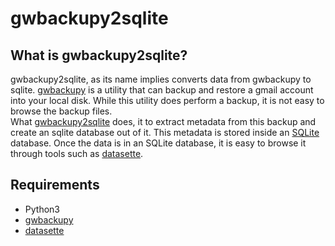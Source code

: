 gwbackupy2sqlite
================

What is gwbackupy2sqlite?
-------------------------

gwbackupy2sqlite, as its name implies converts data from gwbackupy to sqlite.
[gwbackupy](https://github.com/smartondev/gwbackupy) is a utility that can backup and restore a gmail account into your local disk.
While this utility does perform a backup, it is not easy to browse the backup files.  
What [gwbackupy2sqlite](https://github.com/udif/gwbackupy2sqlite) does, it to extract metadata from this backup and create an sqlite database out of it.
This metadata is stored inside an [SQLite](https://www.sqlite.org/) database. Once the data is in an SQLite database, it is easy to browse it through tools such as [datasette](https://datasette.io/).

Requirements
------------
* Python3
* [gwbackupy](https://github.com/smartondev/gwbackupy)
* [datasette](https://datasette.io/)
